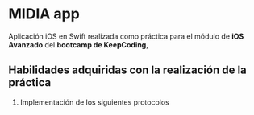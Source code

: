 # MIDIA app

Aplicación iOS en Swift realizada como práctica para el módulo de **iOS Avanzado** del **bootcamp de KeepCoding**, 

## Habilidades adquiridas con la realización de la práctica
1. Implementación de los siguientes protocolos


